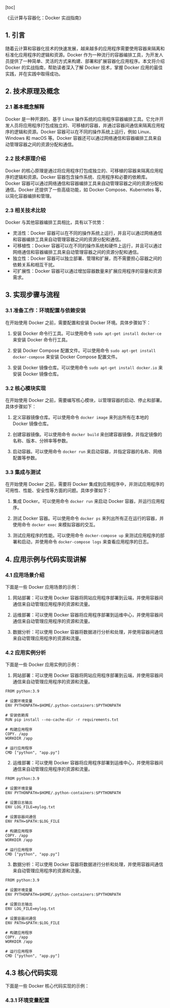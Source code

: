 
[toc]                    
                
                
《云计算与容器化：Docker 实战指南》

## 1. 引言

随着云计算和容器化技术的快速发展，越来越多的应用程序需要使用容器来隔离和标准化应用程序的逻辑和资源。Docker 作为一种流行的容器编排工具，为开发人员提供了一种简单、灵活的方式来构建、部署和扩展容器化应用程序。本文将介绍 Docker 的实战指南，帮助读者深入了解 Docker 技术，掌握 Docker 应用的最佳实践，并在实践中取得成功。

## 2. 技术原理及概念

### 2.1 基本概念解释

Docker 是一种开源的、基于 Linux 操作系统的应用程序容器编排工具。它允许开发人员将应用程序打包成独立的、可移植的容器，并通过容器间通信来隔离应用程序的逻辑和资源。Docker 容器可以在不同的操作系统上运行，例如 Linux、Windows 和 macOS 等。Docker 容器还可以通过网络通信和容器编排工具来自动管理容器之间的资源分配和通信。

### 2.2 技术原理介绍

Docker 的核心原理是通过将应用程序打包成独立的、可移植的容器来隔离应用程序的逻辑和资源。Docker 容器包含操作系统、应用程序和必要的依赖库。Docker 容器可以通过网络通信和容器编排工具来自动管理容器之间的资源分配和通信。Docker 还提供了一些高级功能，如 Docker Compose、Kubernetes 等，以简化容器编排和管理。

### 2.3 相关技术比较

Docker 与其他容器编排工具相比，具有以下优势：

- 灵活性：Docker 容器可以在不同的操作系统上运行，并且可以通过网络通信和容器编排工具来自动管理容器之间的资源分配和通信。
- 可移植性：Docker 容器可以在不同的操作系统和硬件上运行，并且可以通过网络通信和容器编排工具来自动管理容器之间的资源分配和通信。
- 独立性：Docker 容器可以独立部署、管理和扩展，而不需要担心容器之间的依赖关系和相互干扰。
- 可扩展性：Docker 容器可以通过增加容器数量来扩展应用程序的容量和资源需求。

## 3. 实现步骤与流程

### 3.1 准备工作：环境配置与依赖安装

在开始使用 Docker 之前，需要配置和安装 Docker 环境。具体步骤如下：

1. 安装 Docker 命令行工具。可以使用命令 `sudo apt-get install docker-ce` 来安装 Docker 命令行工具。

2. 安装 Docker Compose 配置文件。可以使用命令 `sudo apt-get install docker-compose` 来安装 Docker Compose 配置文件。

3. 安装 Docker 镜像仓库。可以使用命令 `sudo apt-get install docker.io` 来安装 Docker 镜像仓库。

### 3.2 核心模块实现

在开始使用 Docker 之前，需要编写核心模块，以管理容器的启动、停止和部署。具体步骤如下：

1. 定义容器镜像仓库。可以使用命令 `docker image` 来列出所有在本地的 Docker 镜像仓库。

2. 创建容器镜像。可以使用命令 `docker build` 来创建容器镜像，并指定镜像的名称、版本、分辨率等参数。

3. 启动容器。可以使用命令 `docker run` 来启动容器，并指定容器的名称、网络配置等参数。

### 3.3 集成与测试

在开始使用 Docker 之前，需要将 Docker 集成到应用程序中，并测试应用程序的可用性、性能、安全性等方面的问题。具体步骤如下：

1. 集成 Docker。可以使用命令 `docker run` 来启动 Docker 容器，并运行应用程序。

2. 测试 Docker 容器。可以使用命令 `docker ps` 来列出所有正在运行的容器，并使用命令 `docker exec` 来模拟容器的交互。

3. 测试应用程序的性能。可以使用命令 `docker-compose up` 来测试应用程序的部署和启动，并使用命令 `docker-compose logs` 来查看应用程序的日志。

## 4. 应用示例与代码实现讲解

### 4.1 应用场景介绍

下面是一些 Docker 应用场景的示例：

1. 网站部署：可以使用 Docker 容器将网站应用程序部署到云端，并使用容器间通信来自动管理应用程序的资源和流量。

2. 运维部署：可以使用 Docker 容器将应用程序部署到运维中心，并使用容器间通信来自动管理应用程序的资源和流量。

3. 数据分析：可以使用 Docker 容器将数据进行分析和处理，并使用容器间通信来自动管理应用程序的资源和流量。

### 4.2 应用实例分析

下面是一些 Docker 应用实例的示例：

1. 网站部署：可以使用 Docker 容器将网站应用程序部署到云端，并使用容器间通信来自动管理应用程序的资源和流量。

```
FROM python:3.9

# 设置环境变量
ENV PYTHONPATH=$HOME/.python-containers:$PYTHONPATH

# 安装依赖库
RUN pip install --no-cache-dir -r requirements.txt

# 构建应用程序
COPY. /app
WORKDIR /app

# 运行应用程序
CMD ["python", "app.py"]
```

2. 运维部署：可以使用 Docker 容器将应用程序部署到运维中心，并使用容器间通信来自动管理应用程序的资源和流量。

```
FROM python:3.9

# 设置环境变量
ENV PYTHONPATH=$HOME/.python-containers:$PYTHONPATH

# 设置日志输出
ENV LOG_FILE=mylog.txt

# 设置容器间通信
ENV PATH=$PATH:$LOG_FILE

# 构建应用程序
COPY. /app
WORKDIR /app

# 运行应用程序
CMD ["python", "app.py"]
```

3. 数据分析：可以使用 Docker 容器将数据进行分析和处理，并使用容器间通信来自动管理应用程序的资源和流量。

```
FROM python:3.9

# 设置环境变量
ENV PYTHONPATH=$HOME/.python-containers:$PYTHONPATH

# 设置日志输出
ENV LOG_FILE=mylog.txt

# 设置容器间通信
ENV PATH=$PATH:$LOG_FILE

# 构建应用程序
COPY. /app
WORKDIR /app

# 运行应用程序
CMD ["python", "app.py"]
```

## 4.3 核心代码实现

下面是一些 Docker 核心代码实现的示例：

### 4.3.1 环境变量配置

```

